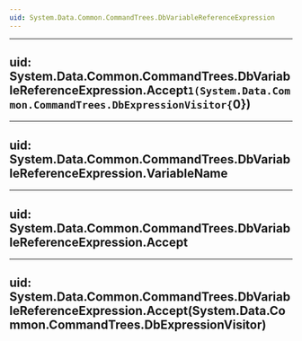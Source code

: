 ```yaml
---
uid: System.Data.Common.CommandTrees.DbVariableReferenceExpression
---
```


---
uid: System.Data.Common.CommandTrees.DbVariableReferenceExpression.Accept``1(System.Data.Common.CommandTrees.DbExpressionVisitor{``0})
---

---
uid: System.Data.Common.CommandTrees.DbVariableReferenceExpression.VariableName
---

---
uid: System.Data.Common.CommandTrees.DbVariableReferenceExpression.Accept
---

---
uid: System.Data.Common.CommandTrees.DbVariableReferenceExpression.Accept(System.Data.Common.CommandTrees.DbExpressionVisitor)
---
